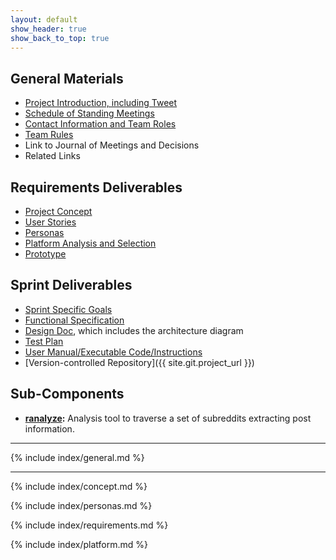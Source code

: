 ```yaml
---
layout: default
show_header: true
show_back_to_top: true
---
```


## General Materials
 - [Project Introduction, including Tweet](#project-introduction)
 - [Schedule of Standing Meetings](#standing-meetings)
 - [Contact Information and Team Roles](#contact-information-and-team-roles)
 - [Team Rules](#team-rules)
 - Link to Journal of Meetings and Decisions
 - Related Links

## Requirements Deliverables
 - [Project Concept](#project-concept)
 - [User Stories](#user-stories)
 - [Personas](#personas)
 - [Platform Analysis and Selection](#platform-analysis-and-selection)
 - [Prototype](https://github.com/comp523/ITVS/blob/master/prototype/reddit_json.py)

## Sprint Deliverables
 - [Sprint Specific Goals](https://docs.google.com/document/d/15arvNZABIXEiAKEgw2eSmxvtJnDdouYsilIAH7qmzIA/edit?usp=sharing)
 - [Functional Specification](#use-cases)
 - [Design Doc](/ITVS/design), which includes the architecture diagram
 - [Test Plan](/ITVS/testing)
 - [User Manual/Executable Code/Instructions](/ITVS/ranalyze)
 - [Version-controlled Repository]({{ site.git.project_url }})
 
## Sub-Components
 - **[ranalyze](/ITVS/ranalyze):** Analysis tool to traverse a set of subreddits extracting post information.

***

{% include index/general.md %}
 
***

{% include index/concept.md %}

{% include index/personas.md %}

{% include index/requirements.md %}

{% include index/platform.md %}
